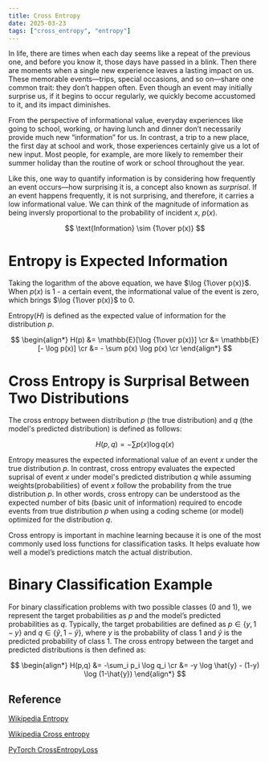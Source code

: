 ```yaml
---
title: Cross Entropy
date: 2025-03-23
tags: ["cross_entropy", "entropy"]
---
```


In life, there are times when each day seems like a repeat of the previous one, and before you know it, those days have passed in a blink. Then there are moments when a single new experience leaves a lasting impact on us. These memorable events—trips, special occasions, and so on—share one common trait: they don’t happen often. Even though an event may initially surprise us, if it begins to occur regularly, we quickly become accustomed to it, and its impact diminishes.

From the perspective of informational value, everyday experiences like going to school, working, or having lunch and dinner don’t necessarily provide much new “information” for us. In contrast, a trip to a new place, the first day at school and work, those experiences certainly give us a lot of new input.  Most people, for example, are more likely to remember their summer holiday than the routine of work or school throughout the year.

Like this, one way to quantify information is by considering how frequently an event occurs—how surprising it is, a concept also known as *surprisal*. If an event happens frequently, it is not surprising, and therefore, it carries a low informational value. We can think of the magnitude of information as being inversly proportional to the probability of incident $x$, $p(x)$.

$$
\text{Information} \sim {1\over p(x)}
$$

# Entropy is Expected Information
Taking the logarithm of the above equation, we have $\log {1\over p(x)}$. When $p(x)$ is $1$ - a certain event, the informational value of the event is zero, which brings $\log {1\over p(x)}$ to $0$. 

Entropy($H$) is defined as the expected value of information for the distribution $p$. 

$$
\begin{align*}
H(p) &= \mathbb{E}[\log {1\over p(x)}] \cr 
&= \mathbb{E}[- \log p(x)] \cr 
&= - \sum p(x) \log p(x) \cr
\end{align*}
$$

# Cross Entropy is Surprisal Between Two Distributions
The cross entropy between distribution $p$ (the true distribution) and $q$ (the model's predicted distribution) is defined as follows:

$$
H(p,q) = - \sum p(x) \log q(x) 
$$

Entropy measures the expected informational value of an event $x$ under the true distribution $p$. In contrast, cross entropy evaluates the expected suprisal of event $x$ under model's predicted distribution $q$ while assuming weights(probabilities) of event $x$ follow the probability from the true distribution $p$. In other words, cross entropy can be understood as the expected number of bits (basic unit of information) required to encode events from true distribution $p$ when using a coding scheme (or model) optimized for the distribution $q$.

 Cross entropy is important in machine learning because it is one of the most commonly used loss functions for classification tasks. It helps evaluate how well a model’s predictions match the actual distribution.

# Binary Classification Example
For binary classification problems with two possible classes (0 and 1), we represent the target probabilities as $p$ and the model’s predicted probabilities as $q$. Typically, the target probabilities are defined as $p \in \lbrace y, 1-y \rbrace$ and $q \in \lbrace \hat{y}, 1-\hat{y}\rbrace$, where $y$ is the probability of class 1 and $\hat{y}$ is the predicted probability of class 1. The cross entropy between the target and predicted distributions is then defined as:

$$
\begin{align*}
H(p,q) &= -\sum_i p_i \log q_i  \cr
&= -y \log \hat{y} - (1-y) \log (1-\hat{y})
\end{align*}
$$

## Reference
<a href="https://en.wikipedia.org/wiki/Entropy_(information_theory)">Wikipedia Entropy</a> 

<a href="https://en.wikipedia.org/wiki/Cross-entropy">Wikipedia Cross entropy</a> 

<a href="https://pytorch.org/docs/stable/generated/torch.nn.CrossEntropyLoss.html">PyTorch CrossEntropyLoss</a> 